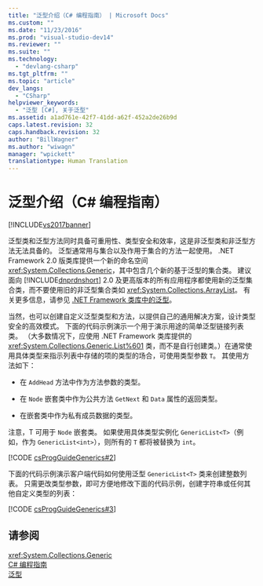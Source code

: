 ```yaml
---
title: "泛型介绍（C# 编程指南） | Microsoft Docs"
ms.custom: ""
ms.date: "11/23/2016"
ms.prod: "visual-studio-dev14"
ms.reviewer: ""
ms.suite: ""
ms.technology: 
  - "devlang-csharp"
ms.tgt_pltfrm: ""
ms.topic: "article"
dev_langs: 
  - "CSharp"
helpviewer_keywords: 
  - "泛型 [C#], 关于泛型"
ms.assetid: a1ad761e-42f7-41dd-a62f-452a2de26b9d
caps.latest.revision: 32
caps.handback.revision: 32
author: "BillWagner"
ms.author: "wiwagn"
manager: "wpickett"
translationtype: Human Translation
---
```

# 泛型介绍（C# 编程指南）
[!INCLUDE[vs2017banner](../../../csharp/includes/vs2017banner.md)]

泛型类和泛型方法同时具备可重用性、类型安全和效率，这是非泛型类和非泛型方法无法具备的。  泛型通常用与集合以及作用于集合的方法一起使用。  .NET Framework 2.0 版类库提供一个新的命名空间 <xref:System.Collections.Generic>，其中包含几个新的基于泛型的集合类。  建议面向 [!INCLUDE[dnprdnshort](../../../csharp/getting-started/includes/dnprdnshort_md.md)] 2.0 及更高版本的所有应用程序都使用新的泛型集合类，而不要使用旧的非泛型集合类如 <xref:System.Collections.ArrayList>。  有关更多信息，请参见 [.NET Framework 类库中的泛型](../../../csharp/programming-guide/generics/generics-in-the-net-framework-class-library.md)。  
  
 当然，也可以创建自定义泛型类型和方法，以提供自己的通用解决方案，设计类型安全的高效模式。  下面的代码示例演示一个用于演示用途的简单泛型链接列表类。  （大多数情况下，应使用 .NET Framework 类库提供的 <xref:System.Collections.Generic.List%601> 类，而不是自行创建类。）在通常使用具体类型来指示列表中存储的项的类型的场合，可使用类型参数 `T`。  其使用方法如下：  
  
-   在 `AddHead` 方法中作为方法参数的类型。  
  
-   在 `Node` 嵌套类中作为公共方法 `GetNext` 和 `Data` 属性的返回类型。  
  
-   在嵌套类中作为私有成员数据的类型。  
  
 注意，T 可用于 `Node` 嵌套类。  如果使用具体类型实例化 `GenericList<T>`（例如，作为 `GenericList<int>`），则所有的 `T` 都将被替换为 `int`。  
  
 [!CODE [csProgGuideGenerics#2](../CodeSnippet/VS_Snippets_VBCSharp/csProgGuideGenerics#2)]  
  
 下面的代码示例演示客户端代码如何使用泛型 `GenericList<T>` 类来创建整数列表。  只需更改类型参数，即可方便地修改下面的代码示例，创建字符串或任何其他自定义类型的列表：  
  
 [!CODE [csProgGuideGenerics#3](../CodeSnippet/VS_Snippets_VBCSharp/csProgGuideGenerics#3)]  
  
## 请参阅  
 <xref:System.Collections.Generic>   
 [C\# 编程指南](../../../csharp/programming-guide/index.md)   
 [泛型](../../../csharp/programming-guide/generics/index.md)